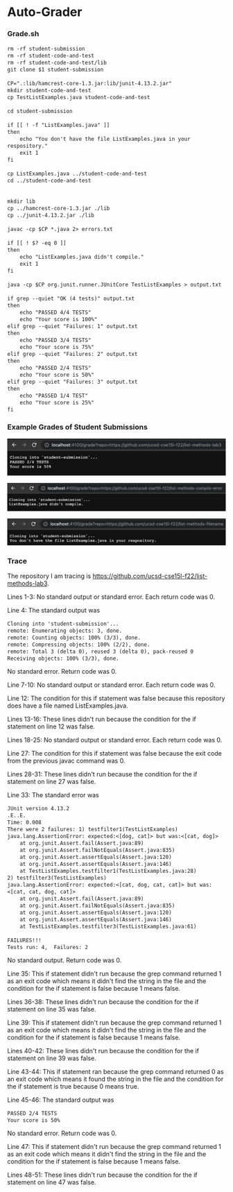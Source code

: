 # Auto-Grader
### Grade.sh
```
rm -rf student-submission
rm -rf student-code-and-test
rm -rf student-code-and-test/lib
git clone $1 student-submission

CP=".:lib/hamcrest-core-1.3.jar:lib/junit-4.13.2.jar"
mkdir student-code-and-test
cp TestListExamples.java student-code-and-test

cd student-submission

if [[ ! -f "ListExamples.java" ]]
then 
    echo "You don't have the file ListExamples.java in your respository."
    exit 1
fi

cp ListExamples.java ../student-code-and-test
cd ../student-code-and-test


mkdir lib
cp ../hamcrest-core-1.3.jar ./lib
cp ../junit-4.13.2.jar ./lib

javac -cp $CP *.java 2> errors.txt

if [[ ! $? -eq 0 ]]
then 
    echo "ListExamples.java didn't compile."
    exit 1
fi

java -cp $CP org.junit.runner.JUnitCore TestListExamples > output.txt

if grep --quiet "OK (4 tests)" output.txt
then
    echo "PASSED 4/4 TESTS"
    echo "Your score is 100%"  
elif grep --quiet "Failures: 1" output.txt
then
    echo "PASSED 3/4 TESTS"
    echo "Your score is 75%"  
elif grep --quiet "Failures: 2" output.txt
then
    echo "PASSED 2/4 TESTS"
    echo "Your score is 50%"  
elif grep --quiet "Failures: 3" output.txt
then
    echo "PASSED 1/4 TEST"
    echo "Your score is 25%"  
fi
```

### Example Grades of Student Submissions
![Image](Screenshots/list-methods-lab3.png)
 
![Image](Screenshots/list-methods-compile-error.png)

![Image](Screenshots/list-methods-filename.png)

### Trace
The repository I am tracing is https://github.com/ucsd-cse15l-f22/list-methods-lab3.

Lines 1-3: No standard output or standard error. Each return code was 0.

Line 4: The standard output was 
```
Cloning into 'student-submission'...
remote: Enumerating objects: 3, done.
remote: Counting objects: 100% (3/3), done.
remote: Compressing objects: 100% (2/2), done.
remote: Total 3 (delta 0), reused 3 (delta 0), pack-reused 0
Receiving objects: 100% (3/3), done.
```
No standard error. Return code was 0.

Line 7-10: No standard output or standard error. Each return code was 0.

Line 12: The condition for this if statement was false because this repository does have a file named ListExamples.java.

Lines 13-16: These lines didn't run because the condition for the if statement on line 12 was false.

Lines 18-25: No standard output or standard error. Each return code was 0.

Line 27: The condition for this if statement was false because the exit code from the previous javac command was 0.

Lines 28-31: These lines didn't run because the condition for the if statement on line 27 was false.

Line 33: The standard error was 
```
JUnit version 4.13.2
.E..E.
Time: 0.008
There were 2 failures: 1) testfilter1(TestListExamples)
java.lang.AssertionError: expected:<[dog, cat]> but was:<[cat, dog]>
	at org.junit.Assert.fail(Assert.java:89)
	at org.junit.Assert.failNotEquals(Assert.java:835)
	at org.junit.Assert.assertEquals(Assert.java:120)
	at org.junit.Assert.assertEquals(Assert.java:146)
	at TestListExamples.testfilter1(TestListExamples.java:28)
2) testfilter3(TestListExamples)
java.lang.AssertionError: expected:<[cat, dog, cat, cat]> but was:<[cat, cat, dog, cat]>
	at org.junit.Assert.fail(Assert.java:89)
	at org.junit.Assert.failNotEquals(Assert.java:835)
	at org.junit.Assert.assertEquals(Assert.java:120)
	at org.junit.Assert.assertEquals(Assert.java:146)
	at TestListExamples.testfilter3(TestListExamples.java:61)

FAILURES!!!
Tests run: 4,  Failures: 2
``` 
No standard output. Return code was 0.

Line 35: This if statement didn't run because the grep command returned 1 as an exit code which means it didn't find the string in the file and the condition for the if statement is false because 1 means false.

Lines 36-38: These lines didn't run because the condition for the if statement on line 35 was false.

Line 39: This if statement didn't run because the grep command returned 1 as an exit code which means it didn't find the string in the file and the condition for the if statement is false because 1 means false.

Lines 40-42: These lines didn't run because the condition for the if statement on line 39 was false.

Line 43-44: This if statement ran because the grep command returned 0 as an exit code which means it found the string in the file and the condition for the if statement is true because 0 means true.

Line 45-46: The standard output was
```
PASSED 2/4 TESTS
Your score is 50%
```

No standard error. Return code was 0.

Line 47: This if statement didn't run because the grep command returned 1 as an exit code which means it didn't find the string in the file and the condition for the if statement is false because 1 means false.

Lines 48-51: These lines didn't run because the condition for the if statement on line 47 was false.